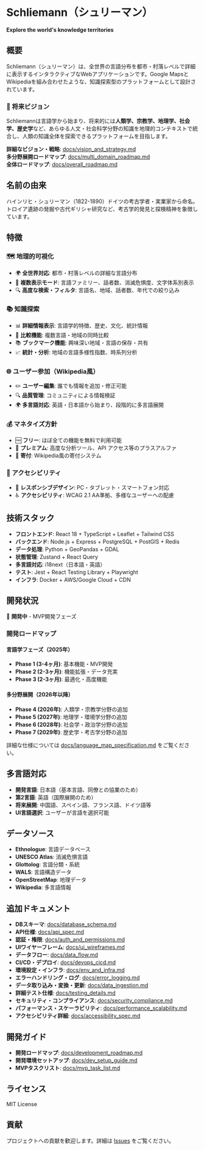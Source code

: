 # Schliemann（シュリーマン）

**Explore the world's knowledge territories**

## 概要

Schliemann（シュリーマン）は、全世界の言語分布を都市・村落レベルで詳細に表示するインタラクティブなWebアプリケーションです。Google MapsとWikipediaを組み合わせたような、知識探索型のプラットフォームとして設計されています。

### 🌟 将来ビジョン
Schliemannは言語学から始まり、将来的には**人類学、宗教学、地理学、社会学、歴史学**など、あらゆる人文・社会科学分野の知識を地理的コンテキストで統合し、人類の知識全体を探索できるプラットフォームを目指します。

**詳細なビジョン・戦略**: [docs/vision_and_strategy.md](docs/vision_and_strategy.md)  
**多分野展開ロードマップ**: [docs/multi_domain_roadmap.md](docs/multi_domain_roadmap.md)  
**全体ロードマップ**: [docs/overall_roadmap.md](docs/overall_roadmap.md)

## 名前の由来

ハインリヒ・シュリーマン（1822-1890）ドイツの考古学者・実業家から命名。トロイア遺跡の発掘や古代ギリシャ研究など、考古学的発見と探検精神を象徴しています。

## 特徴

### 🗺️ 地理的可視化
- 🌍 **全世界対応**: 都市・村落レベルの詳細な言語分布
- 🎨 **複数表示モード**: 言語ファミリー、話者数、消滅危惧度、文字体系別表示
- 🔍 **高度な検索・フィルタ**: 言語名、地域、話者数、年代での絞り込み

### 📚 知識探索
- 📊 **詳細情報表示**: 言語学的特徴、歴史、文化、統計情報
- 🔄 **比較機能**: 複数言語・地域の同時比較
- 📚 **ブックマーク機能**: 興味深い地域・言語の保存・共有
- 📈 **統計・分析**: 地域の言語多様性指数、時系列分析

### 🌐 ユーザー参加（Wikipedia風）
- ✏️ **ユーザー編集**: 誰でも情報を追加・修正可能
- 🔍 **品質管理**: コミュニティによる情報検証
- 🌍 **多言語対応**: 英語・日本語から始まり、段階的に多言語展開

### 💰 マネタイズ方針
- 🆓 **フリー**: ほぼ全ての機能を無料で利用可能
- 💎 **プレミアム**: 高度な分析ツール、API アクセス等のプラスアルファ
- 💝 **寄付**: Wikipedia風の寄付システム

### 📱 アクセシビリティ
- 📱 **レスポンシブデザイン**: PC・タブレット・スマートフォン対応
- ♿ **アクセシビリティ**: WCAG 2.1 AA準拠、多様なユーザーへの配慮

## 技術スタック

- **フロントエンド**: React 18 + TypeScript + Leaflet + Tailwind CSS
- **バックエンド**: Node.js + Express + PostgreSQL + PostGIS + Redis
- **データ処理**: Python + GeoPandas + GDAL
- **状態管理**: Zustand + React Query
- **多言語対応**: i18next（日本語・英語）
- **テスト**: Jest + React Testing Library + Playwright
- **インフラ**: Docker + AWS/Google Cloud + CDN

## 開発状況

🚧 **開発中** - MVP開発フェーズ

### 開発ロードマップ

#### 言語学フェーズ（2025年）
- **Phase 1 (3-4ヶ月)**: 基本機能・MVP開発
- **Phase 2 (2-3ヶ月)**: 機能拡張・データ充実
- **Phase 3 (2-3ヶ月)**: 最適化・高度機能

#### 多分野展開（2026年以降）
- **Phase 4 (2026年)**: 人類学・宗教学分野の追加
- **Phase 5 (2027年)**: 地理学・環境学分野の追加
- **Phase 6 (2028年)**: 社会学・政治学分野の追加
- **Phase 7 (2029年)**: 歴史学・考古学分野の追加

詳細な仕様については [docs/language_map_specification.md](docs/language_map_specification.md) をご覧ください。

## 多言語対応

- **開発言語**: 日本語（基本言語、同僚との協業のため）
- **第2言語**: 英語（国際展開のため）
- **将来展開**: 中国語、スペイン語、フランス語、ドイツ語等
- **UI言語選択**: ユーザーが言語を選択可能

## データソース

- **Ethnologue**: 言語データベース
- **UNESCO Atlas**: 消滅危惧言語
- **Glottolog**: 言語分類・系統
- **WALS**: 言語構造データ
- **OpenStreetMap**: 地理データ
- **Wikipedia**: 多言語情報

## 追加ドキュメント
- **DBスキーマ**: [docs/database_schema.md](docs/database_schema.md)
- **API仕様**: [docs/api_spec.md](docs/api_spec.md)
- **認証・権限**: [docs/auth_and_permissions.md](docs/auth_and_permissions.md)
- **UIワイヤーフレーム**: [docs/ui_wireframes.md](docs/ui_wireframes.md)
- **データフロー**: [docs/data_flow.md](docs/data_flow.md)
- **CI/CD・デプロイ**: [docs/devops_cicd.md](docs/devops_cicd.md)
- **環境設定・インフラ**: [docs/env_and_infra.md](docs/env_and_infra.md)
- **エラーハンドリング・ログ**: [docs/error_logging.md](docs/error_logging.md)
- **データ取り込み・変換・更新**: [docs/data_ingestion.md](docs/data_ingestion.md)
- **詳細テスト仕様**: [docs/testing_details.md](docs/testing_details.md)
- **セキュリティ・コンプライアンス**: [docs/security_compliance.md](docs/security_compliance.md)
- **パフォーマンス・スケーラビリティ**: [docs/performance_scalability.md](docs/performance_scalability.md)
- **アクセシビリティ詳細**: [docs/accessibility_spec.md](docs/accessibility_spec.md)

## 開発ガイド
- **開発ロードマップ**: [docs/development_roadmap.md](docs/development_roadmap.md)
- **開発環境セットアップ**: [docs/dev_setup_guide.md](docs/dev_setup_guide.md)
- **MVPタスクリスト**: [docs/mvp_task_list.md](docs/mvp_task_list.md)

## ライセンス

MIT License

## 貢献

プロジェクトへの貢献を歓迎します。詳細は [Issues](https://github.com/tomoki39/schliemann/issues) をご覧ください。